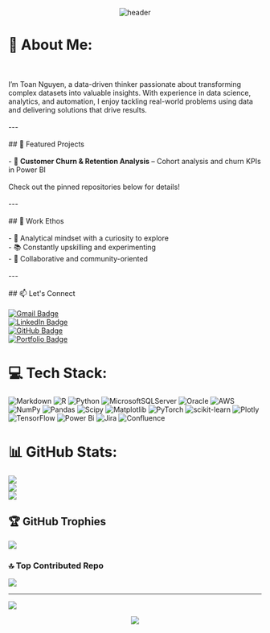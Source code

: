 <p align="center">
  <img src="https://capsule-render.vercel.app/api?type=waving&color=gradient&height=200&section=header&text=Hi,%20I'm%20Toan%20Nguyen!%20👋&fontSize=40&fontAlignY=40&desc=Master%20of%20Data%20Science%20|%20Data%20Analyst%20|%20Problem%20Solver&descAlign=70&descAlignY=60" alt="header" />
</p>

# 💫 About Me:
<br><br>I’m Toan Nguyen, a data-driven thinker passionate about transforming complex datasets into valuable insights. With experience in data science, analytics, and automation, I enjoy tackling real-world problems using data and delivering solutions that drive results.<br><br>---<br><br>## 📂 Featured Projects<br><br>- 🔄 **Customer Churn & Retention Analysis** – Cohort analysis and churn KPIs in Power BI  <br><br>Check out the pinned repositories below for details!<br><br>---<br><br>## 💼 Work Ethos<br><br>- 🧠 Analytical mindset with a curiosity to explore  <br>- 📚 Constantly upskilling and experimenting  <br>- 🤝 Collaborative and community-oriented  <br><br>---<br><br>## 📫 Let's Connect<br><br>[![Gmail Badge](https://img.shields.io/badge/-htoan.nguyen57@gmail.com-c14438?style=flat&logo=Gmail&logoColor=white)](mailto:htoan.nguyen57@gmail.com)<br>[![LinkedIn Badge](https://img.shields.io/badge/-htoannguyen-0072b1?style=flat&logo=Linkedin&logoColor=white)](https://www.linkedin.com/in/htoannguyen/)<br>[![GitHub Badge](https://img.shields.io/badge/-htoan57-grey?style=flat&logo=github&logoColor=white)](https://github.com/htoan57/)<br>[![Portfolio Badge](https://img.shields.io/badge/Portfolio-Website-blue?style=flat&logo=google-chrome&logoColor=white)](https://htoan57.github.io/Toan-portfolio/)


# 💻 Tech Stack:
![Markdown](https://img.shields.io/badge/markdown-%23000000.svg?style=flat&logo=markdown&logoColor=white) ![R](https://img.shields.io/badge/r-%23276DC3.svg?style=flat&logo=r&logoColor=white) ![Python](https://img.shields.io/badge/python-3670A0?style=flat&logo=python&logoColor=ffdd54) ![MicrosoftSQLServer](https://img.shields.io/badge/Microsoft%20SQL%20Server-CC2927?style=flat&logo=microsoft%20sql%20server&logoColor=white) ![Oracle](https://img.shields.io/badge/Oracle-F80000?style=flat&logo=oracle&logoColor=white) ![AWS](https://img.shields.io/badge/AWS-%23FF9900.svg?style=flat&logo=amazon-aws&logoColor=white) ![NumPy](https://img.shields.io/badge/numpy-%23013243.svg?style=flat&logo=numpy&logoColor=white) ![Pandas](https://img.shields.io/badge/pandas-%23150458.svg?style=flat&logo=pandas&logoColor=white) ![Scipy](https://img.shields.io/badge/SciPy-%230C55A5.svg?style=flat&logo=scipy&logoColor=%white) ![Matplotlib](https://img.shields.io/badge/Matplotlib-%23ffffff.svg?style=flat&logo=Matplotlib&logoColor=black) ![PyTorch](https://img.shields.io/badge/PyTorch-%23EE4C2C.svg?style=flat&logo=PyTorch&logoColor=white) ![scikit-learn](https://img.shields.io/badge/scikit--learn-%23F7931E.svg?style=flat&logo=scikit-learn&logoColor=white) ![Plotly](https://img.shields.io/badge/Plotly-%233F4F75.svg?style=flat&logo=plotly&logoColor=white) ![TensorFlow](https://img.shields.io/badge/TensorFlow-%23FF6F00.svg?style=flat&logo=TensorFlow&logoColor=white) ![Power Bi](https://img.shields.io/badge/power_bi-F2C811?style=flat&logo=powerbi&logoColor=black) ![Jira](https://img.shields.io/badge/jira-%230A0FFF.svg?style=flat&logo=jira&logoColor=white) ![Confluence](https://img.shields.io/badge/confluence-%23172BF4.svg?style=flat&logo=confluence&logoColor=white)
# 📊 GitHub Stats:
![](https://github-readme-stats.vercel.app/api?username=htoan57&theme=dark&hide_border=false&include_all_commits=true&count_private=false)<br/>
![](https://nirzak-streak-stats.vercel.app/?user=htoan57&theme=dark&hide_border=false)<br/>
![](https://github-readme-stats.vercel.app/api/top-langs/?username=htoan57&theme=dark&hide_border=false&include_all_commits=true&count_private=false&layout=compact)

## 🏆 GitHub Trophies
![](https://github-profile-trophy.vercel.app/?username=htoan57&theme=radical&no-frame=false&no-bg=false&margin-w=4)

### 🔝 Top Contributed Repo
![](https://github-contributor-stats.vercel.app/api?username=htoan57&limit=5&theme=dark&combine_all_yearly_contributions=true)

---
[![](https://visitcount.itsvg.in/api?id=htoan57&icon=0&color=12)](https://visitcount.itsvg.in)

<p align="center">
  <img src="https://capsule-render.vercel.app/api?type=waving&color=gradient&height=120&section=footer"/>
</p>

